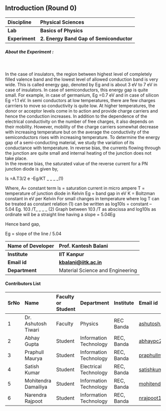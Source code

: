 ## Introduction (Round 0)

<b>Discipline | <b>Physical Sciences
:--|:--|
<b> Lab | <b> Basics of Physics
<b> Experiment|     <b> 2. Energy Band Gap of Semiconductor

<h5> About the Experiment : </h5> <br>

In the case of insulators, the region between highest level of completely filled valence band and the lowest level of allowed conduction band is very wide. This is called energy gap, denoted by Eg and is about 3 eV to 7 eV in case of insulators. In case of semiconductors, this energy gap is quite small. For example, in case of germanium, Eg =0.7 eV and in case of silicon Eg =1.1 eV. In semi conductors at low temperatures, there are few charges carrriers to move so conductivity is quite low. At higher temperatures, the donor or acceptor levels come in to action and provide charge carriers and hence the conduction increases. In addition to the dependence of the electrical conductivity on the number of free charges, it also depends on their mobility. However, mobility of the charge carriers somewhat decrease with increasing temperature but on the average the conductivity of the semiconductors rises with increasing temperature. To determine the energy gap of a semi-conducting material, we study the variation of its conductance with temperature. In reverse bias, the currents flowing through the junction are quite small and internal heating of the junction does not take place.  
In the reverse bias, the saturated value of the reverse current for a PN junction diode is given by,

Is =A.T3/2 e -Eg/KT _ _ _ _(1) 

Where, 
A= constant term
Is = saturation current in micro ampere 
T = temperature of junction diode in Kelvin 
Eg = band gap in eV 
K = Boltzman constant in eV per Kelvin 
For small changes in temperature where log T can be treated as constant relation (1) can be written as 
log10Is = constant – 5.04 Eg. 103 /T_ _ _ _ (2)
Graph between 103 /T as abscissa and log10Is as ordinate will be a straight line having a slope = 5.04Eg 

Hence band gap, 

Eg = slope of the line / 5.04 


<b>Name of Developer | <b> Prof. Kantesh Balani
:--|:--|
<b> Institute | <b> IIT Kanpur
<b> Email id|     <b> kbalani@iitk.ac.in
<b> Department | Material Science and Engineering

#### Contributors List

SrNo | Name | Faculty or Student | Department| Institute | Email id
:--|:--|:--|:--|:--|:--|
1 | Dr. Ashutosh Tiwari | Faculty | Physics | REC Banda | ashutosh.tiwari@recbanda.ac.in
2 | Abhay Gupta | Student | Information Technology | REC, Banda |abhaypc26@gmail.com
3 | Praphull Maurya | Student | Information Technology | REC, Banda |praphullmaurya123@gmail.com
4 | Satish Kumar | Student | Electrical Technology | REC, Banda |satishkumar7991@gmail.com
5 | Mohitendra Damailiya | Student | Information Technology | REC, Banda |mohitendra.mpsd@gmail.com
6 | Narendra Rajpoot | Student | Information Technology | REC, Banda |nrajpoot1146@gmail.com

